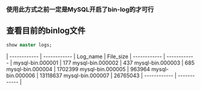 ### 使用此方式之前一定是MySQL开启了bin-log的才可行
## 查看目前的binlog文件
```sql
show master logs;
```
| ------------ | ------------ |
Log_name   |   File_size
| ------------ | ------------ |
mysql-bin.000001 | 177
mysql-bin.000002 |	437
mysql-bin.000003 |	685
mysql-bin.000004 |	1702399
mysql-bin.000005 |	963964
mysql-bin.000006 |	13118637
mysql-bin.000007 |	26765043
| ------------ | ------------ |
